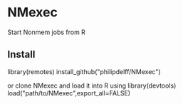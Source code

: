 # NMexec
Start Nonmem jobs from R

## Install
library(remotes)
install_github("philipdelff/NMexec")

or clone NMexec and load it into R using
library(devtools)
load("path/to/NMexec",export_all=FALSE)


